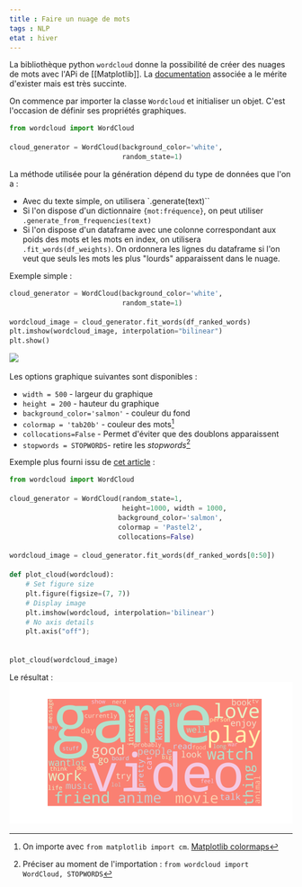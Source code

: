 ```yaml
---
title : Faire un nuage de mots
tags : NLP
etat : hiver
---
```


La bibliothèque python `wordcloud` donne la possibilité de créer des nuages de mots avec l'APi de [[Matplotlib]]. La [documentation](https://amueller.github.io/word_cloud/) associée a le mérite d'exister mais est très succinte.

On commence par importer la classe `Wordcloud` et initialiser un objet. C'est l'occasion de définir ses propriétés graphiques.

```python
from wordcloud import WordCloud

cloud_generator = WordCloud(background_color='white',
                            random_state=1)
````

La méthode utilisée pour la génération dépend du type de données que l'on a :

- Avec du texte simple, on utilisera `.generate(text)``
- Si l'on dispose d'un dictionnaire `{mot:fréquence}`, on peut utiliser `.generate_from_frequencies(text)`
- Si l'on dispose d'un dataframe avec une colonne correspondant aux poids des mots et les mots en index, on utilisera `.fit_words(df_weights)`. On ordonnera les lignes du dataframe si l'on veut que seuls les mots les plus "lourds" apparaissent dans le nuage.

Exemple simple :

```python
cloud_generator = WordCloud(background_color='white',
                            random_state=1)

wordcloud_image = cloud_generator.fit_words(df_ranked_words)
plt.imshow(wordcloud_image, interpolation="bilinear")
plt.show()
````

![](/assets/img/wordcloud1.png#center)

Les options graphique suivantes sont disponibles :

- `width = 500` - largeur du graphique
- `height = 200` - hauteur du graphique
- `background_color='salmon'` - couleur du fond
- `colormap = 'tab20b'` - couleur des mots[^1]
- `collocations=False` - Permet d'éviter que des doublons apparaissent
- `stopwords = STOPWORDS`- retire les *stopwords*[^2]

Exemple plus fourni issu de [cet article](https://towardsdatascience.com/simple-wordcloud-in-python-2ae54a9f58e5) :

```python
from wordcloud import WordCloud

cloud_generator = WordCloud(random_state=1,
                            height=1000, width = 1000,
                           background_color='salmon',
                           colormap = 'Pastel2',
                           collocations=False)

wordcloud_image = cloud_generator.fit_words(df_ranked_words[0:50])

def plot_cloud(wordcloud):
    # Set figure size
    plt.figure(figsize=(7, 7))
    # Display image
    plt.imshow(wordcloud, interpolation='bilinear') 
    # No axis details
    plt.axis("off");


plot_cloud(wordcloud_image)
```

Le résultat :
![](/assets/img/wcd2.png#center)


[^1]: On importe avec `from matplotlib import cm`. [Matplotlib colormaps](https://matplotlib.org/3.2.1/tutorials/colors/colormaps.html)
[^2]: Préciser au moment de l'importation : `from wordcloud import WordCloud, STOPWORDS`